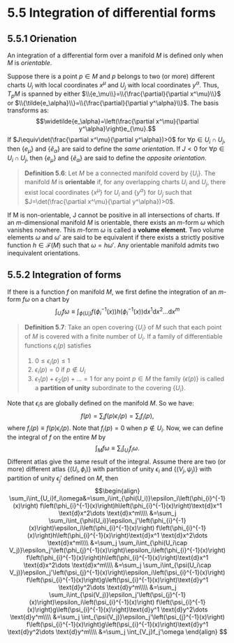 # 5.5 Integration of differential forms

## 5.5.1 Orienation
An integration of a differential form over a manifold $M$ is defined only when $M$ is *orientable*.

Suppose there is a point $p\in M$ and $p$ belongs to two (or more) different charts $U_i$ with local coordinates $x^\mu$ and $U_j$ with local coordinates $y^\alpha$. Thus, $T_p M$ is spanned by either $\\{e_\mu\\}=\\{\frac{\partial}{\partial x^\mu}\\}$ or $\\{\tilde{e_\alpha}\\}=\\{\frac{\partial}{\partial y^\alpha}\\}$. The basis transforms as:
$$\widetilde{e_\alpha}=\left(\frac{\partial x^\mu}{\partial y^\alpha}\right)e_{\mu}.$$ 
If $J\equiv\det(\frac{\partial x^\mu}{\partial y^\alpha})>0$ for $\forall p\in U_i \cap U_j$, then $\{e_\mu\}$ and $\{\tilde{e}_\alpha\}$ are said to define the *same orientation*. If $J<0$ for $\forall p\in U_i \cap U_j$, then $\{e_\mu\}$ and $\{\tilde{e}_\alpha\}$ are said to define the *opposite orientation*.

> **Definition 5.6**: Let $M$ be a connected manifold coverd by $\{U_i\}$. The manifold $M$ is **orientable** if, for any overlapping charts $U_i$ and $U_j$, there exist local coordinates $\{x^\mu\}$ for $U_i$ and $\{y^\alpha\}$ for $U_j$ such that $J=\det(\frac{\partial x^\mu}{\partial y^\alpha})>0$.

If M is non-orientable, J cannot be positive in all intersections of charts.
If an $m$-dimensional manifold $M$ is orientable, there exists an $m$-form $\omega$ which vanishes nowhere. This $m$-form $\omega$ is called a **volume element**.
Two volume elements $\omega$ and $\omega'$ are said to be equivalent if there exists a strictly positive function $h \in \mathcal{F}(M)$ such that $\omega=h\omega'$. Any orientable manifold admits two inequivalent orientations.

## 5.5.2 Integration of forms

If there is a function $f$ on manifold $M$, we first define the integration of an $m$-form $f\omega$ on a chart by
$$\int_{U_i}f\omega\equiv\int_{\phi(U_i)}f\left(\phi_{i}^{-1}(x)\right)h\left(\phi_{i}^{-1}(x)\right)\text{d}x^1 \text{d}x^2\dots \text{d}x^m$$ 

>**Definition 5.7**: Take an open covering $\{U_i\}$ of $M$ such that each point of $M$ is covered with a finite number of $U_i$. If a family of differentiable functions $\epsilon_i(p)$ satisfies
>1. $0\le\epsilon_i(p)\le1$
>2. $\epsilon_i(p)=0$ if $p\notin U_i$
>3. $\epsilon_1(p)+\epsilon_2(p)+\dots=1$ for any point $p\in M$
>the family $\{\epsilon(p)\}$ is called a **partition of unity** subordinate to the covering $\{U_i\}$. 

Note that $\epsilon_i$s are globally defined on the manifold $M$.
So we have:
$$f(p)=\sum_{i}f(p)\epsilon_i(p)=\sum_i f_i(p),$$where $f_i(p)\equiv f(p)\epsilon_i(p)$. Note that $f_i(p)=0$ when $p\notin U_i$.
Now, we can define the integral of $f$ on the entire $M$ by
$$\int_M f\omega\equiv\sum_i \int_{U_i}f_i \omega.$$Different atlas give the same result of the integral. Assume there are two (or more) different atlas $\{(U_i,\phi_i)\}$ with partition of unity $\epsilon_i$ and $\{(V_j,\psi_j)\}$ with partition of unity $\epsilon_j'$ defined on $M$, then 
$$\begin{align}
\sum_i\int_{U_i}f_i\omega&=\sum_i\int_{\phi(U_i)}\epsilon_i\left(\phi_{i}^{-1}(x)\right) f\left(\phi_{i}^{-1}(x)\right)h\left(\phi_{i}^{-1}(x)\right)\text{d}x^1 \text{d}x^2\dots \text{d}x^m\\\\
&=\sum_j \sum_i\int_{\phi(U_i)}\epsilon_j'\left(\phi_{i}^{-1}(x)\right)\epsilon_i\left(\phi_{i}^{-1}(x)\right) f\left(\phi_{i}^{-1}(x)\right)h\left(\phi_{i}^{-1}(x)\right)\text{d}x^1 \text{d}x^2\dots \text{d}x^m\\\\
&=\sum_j \sum_i\int_{\phi(U_i\cap V_j)}\epsilon_j'\left(\phi_{j}^{-1}(x)\right)\epsilon_i\left(\phi_{i}^{-1}(x)\right) f\left(\phi_{i}^{-1}(x)\right)h\left(\phi_{i}^{-1}(x)\right)\text{d}x^1 \text{d}x^2\dots \text{d}x^m\\\\
&=\sum_j \sum_i\int_{\psi(U_i\cap V_j)}\epsilon_j'\left(\psi_{j}^{-1}(x)\right)\epsilon_i\left(\psi_{i}^{-1}(x)\right) f\left(\psi_{i}^{-1}(x)\right)g\left(\psi_{i}^{-1}(x)\right)\text{d}y^1 \text{d}y^2\dots \text{d}y^m\\\\
&=\sum_j \sum_i\int_{\psi(V_j)}\epsilon_j'\left(\psi_{j}^{-1}(x)\right)\epsilon_i\left(\psi_{i}^{-1}(x)\right) f\left(\psi_{i}^{-1}(x)\right)g\left(\psi_{i}^{-1}(x)\right)\text{d}y^1 \text{d}y^2\dots \text{d}y^m\\\\
&=\sum_j \int_{\psi(V_j)}\epsilon_j'\left(\psi_{j}^{-1}(x)\right) f\left(\psi_{i}^{-1}(x)\right)g\left(\psi_{i}^{-1}(x)\right)\text{d}y^1 \text{d}y^2\dots \text{d}y^m\\\\
&=\sum_j \int_{V_j}f_j'\omega
\end{align} $$